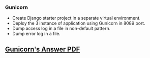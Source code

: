 ### Gunicorn
 - Create Django starter project in a separate virtual environment.
 - Deploy the 3 instance of application using Gunicorn in 8089 port.
 - Dump access log in a file in non-default pattern.
 - Dump error log in a file.
 ## [Gunicorn's Answer PDF](https://github.com/LF-DevOps-Intern/3_5_appservers-amit-deesirouss/blob/main/2-Gunicorn/Gunicorn.pdf)

